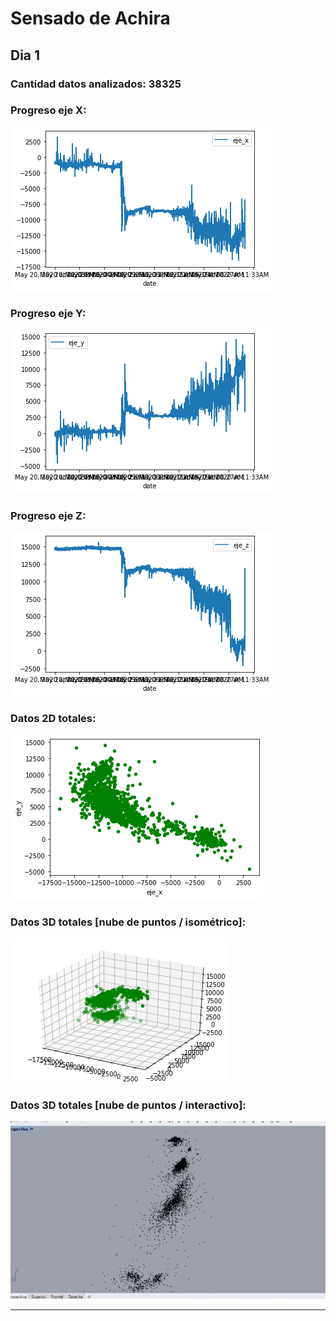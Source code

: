 # Sensado de Achira

## Dia 1
### Cantidad datos analizados: 38325
### Progreso eje X:
![](proceso/achira_eje_x.png)
### Progreso eje Y:
![](proceso/achira_eje_y.png)
### Progreso eje Z:
![](proceso/achira_eje_z.png)
### Datos 2D totales:
![](proceso/achira_2d_1.png)
### Datos 3D totales [nube de puntos / isométrico]:
![](proceso/achira_3d_1.png)
### Datos 3D totales [nube de puntos / interactivo]:
![](proceso/achira_1.gif)

________________________________________________________________________________________________________________
